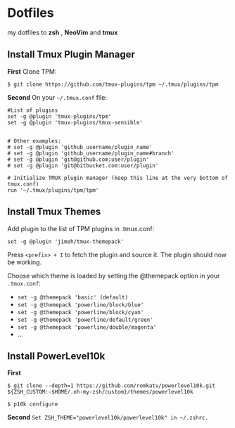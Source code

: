# Dotfiles 
my dotfiles to **zsh** , **NeoVim** and **tmux**


## Install Tmux Plugin Manager

**First**
Clone TPM:
```
$ git clone https://github.com/tmux-plugins/tpm ~/.tmux/plugins/tpm
```

**Second**
On your ```~/.tmux.conf``` file:
```
#List of plugins
set -g @plugin 'tmux-plugins/tpm'
set -g @plugin 'tmux-plugins/tmux-sensible'


# Other examples:
# set -g @plugin 'github_username/plugin_name'
# set -g @plugin 'github_username/plugin_name#branch'
# set -g @plugin 'git@github.com:user/plugin'
# set -g @plugin 'git@bitbucket.com:user/plugin'

# Initialize TMUX plugin manager (keep this line at the very bottom of tmux.conf)
run '~/.tmux/plugins/tpm/tpm'
```

## Install Tmux Themes

Add plugin to the list of TPM plugins in .tmux.conf:
```
set -g @plugin 'jimeh/tmux-themepack'
```

Press  ```<prefix> + I```  to fetch the plugin and source it. The plugin should now be working.

Choose which theme is loaded by setting the @themepack option in your ```.tmux.conf```:

- ```set -g @themepack 'basic' (default)```
- ```set -g @themepack 'powerline/block/blue'```
- ```set -g @themepack 'powerline/block/cyan'```
- ```set -g @themepack 'powerline/default/green'```
- ```set -g @themepack 'powerline/double/magenta'```
- ...



## Install PowerLevel10k

**First**

```
$ git clone --depth=1 https://github.com/romkatv/powerlevel10k.git ${ZSH_CUSTOM:-$HOME/.oh-my-zsh/custom}/themes/powerlevel10k

$ p10k configure
```

**Second**
```Set ZSH_THEME="powerlevel10k/powerlevel10k" in ~/.zshrc.```


